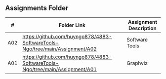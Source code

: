 ##  Assignments Folder

|   #   | Folder Link | Assignment Description |
| :---: | ----------- | ---------------------- |
|   A02    |       https://github.com/huyngo878/4883-SoftwareTools-Ngo/tree/main/Assignment/A02      |         Software Tools               |
| A01 | https://github.com/huyngo878/4883-SoftwareTools-Ngo/tree/main/Assignment/A01 | Graphviz |
